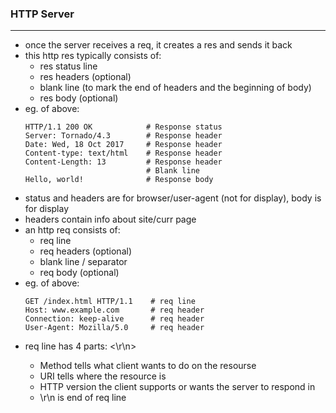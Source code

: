 ### HTTP Server
---
  - once the server receives a req, it creates a res and sends it back
  - this http res typically consists of:
	- res status line
	- res headers (optional)
	- blank line (to mark the end of headers and the beginning of body)
	- res body (optional)
  - eg. of above:
	```
	HTTP/1.1 200 OK            # Response status 
	Server: Tornado/4.3        # Response header
	Date: Wed, 18 Oct 2017     # Response header
	Content-type: text/html    # Response header
	Content-Length: 13         # Response header
	                           # Blank line
	Hello, world!              # Response body
	```
  - status and headers are for browser/user-agent (not for display), body is for display
  - headers contain info about site/curr page
  - an http req consists of:
	- req line
	- req headers (optional)
	- blank line / separator
	- req body (optional)
  - eg. of above:
	```
	GET /index.html HTTP/1.1	# req line
	Host: www.example.com		# req header
	Connection: keep-alive		# req header
	User-Agent: Mozilla/5.0		# req header
	```
  - req line has 4 parts:
	<Method> <URI> <HTTP version> <\r\n>
	- Method tells what client wants to do on the resourse
	- URI tells where the resource is
	- HTTP version the client supports or wants the server to respond in
	- \r\n is end of req line

